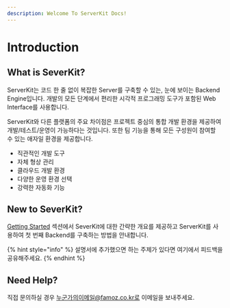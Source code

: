 ```yaml
---
description: Welcome To ServerKit Docs!
---
```


# Introduction

## What is SeverKit?

ServerKit는 코드 한 줄 없이 복잡한 Server를 구축할 수 있는, 눈에 보이는 Backend Engine입니다. 개발의 모든 단계에서 편리한 시각적 프로그래밍 도구가 포함된 Web Interface를 사용합니다.



ServerKit와 다른 플랫폼의 주요 차이점은 프로젝트 중심의 통합 개발 환경을 제공하여 개발/테스트/운영이 가능하다는 것입니다. 또한 팀 기능을 통해 모든 구성원이 참여할 수 있는 애자일 환경을 제공합니다.

* 직관적인 개발 도구
* 자체 형상 관리
* 클라우드 개발 환경
* 다양한 운영 환경 선택
* 강력한 자동화 기능



## New to SeverKit?

[Getting Started](broken-reference) 섹션에서 SeverKit에 대한 간략한 개요를 제공하고 ServerKit를 사용하여 첫 번째 Backend를 구축하는 방법을 안내합니다.

{% hint style="info" %}
설명서에 추가했으면 하는 주제가 있다면 여기에서 피드백을 공유해주세요.
{% endhint %}



## Need Help?

직접 문의하실 경우 누군가의이메일@famoz.co.kr로 이메일을 보내주세요.&#x20;

